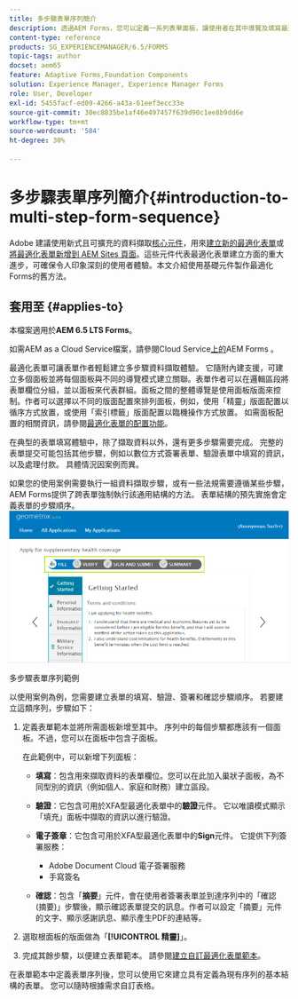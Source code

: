 ```yaml
---
title: 多步驟表單序列簡介
description: 透過AEM Forms，您可以定義一系列表單面板，讓使用者在其中導覽及填寫最適化表單。
content-type: reference
products: SG_EXPERIENCEMANAGER/6.5/FORMS
topic-tags: author
docset: aem65
feature: Adaptive Forms,Foundation Components
solution: Experience Manager, Experience Manager Forms
role: User, Developer
exl-id: 5455facf-ed09-4266-a43a-61eef3ecc33e
source-git-commit: 30ec8835be1af46e497457f639d90c1ee8b9dd6e
workflow-type: tm+mt
source-wordcount: '584'
ht-degree: 30%

---
```


# 多步驟表單序列簡介{#introduction-to-multi-step-form-sequence}

<span class="preview">Adobe 建議使用新式且可擴充的資料擷取[核心元件](https://experienceleague.adobe.com/docs/experience-manager-core-components/using/adaptive-forms/introduction.html)，用來[建立新的最適化表單](/help/forms/using/create-an-adaptive-form-core-components.md)或[將最適化表單新增到 AEM Sites 頁面](/help/forms/using/create-or-add-an-adaptive-form-to-aem-sites-page.md)。這些元件代表最適化表單建立方面的重大進步，可確保令人印象深刻的使用者體驗。本文介紹使用基礎元件製作最適化Forms的舊方法。</span>

## 套用至 {#applies-to}

本檔案適用於&#x200B;**AEM 6.5 LTS Forms**。

如需AEM as a Cloud Service檔案，請參閱Cloud Service[上的](https://experienceleague.adobe.com/docs/experience-manager-cloud-service/content/forms/adaptive-forms-authoring/authoring-adaptive-forms-foundation-components/configure-layout-of-an-adaptive-form/introduction-form-sequence.html)AEM Forms 。


最適化表單可讓表單作者輕鬆建立多步驟資料擷取體驗。 它隨附內建支援，可建立多個面板並將每個面板與不同的導覽模式建立關聯。表單作者可以在邏輯區段將表單欄位分組，並以面板來代表群組。面板之間的整體導覽是使用面板版面來控制。作者可以選擇以不同的版面配置來排列面板，例如，使用「精靈」版面配置以循序方式放置，或使用「索引標籤」版面配置以臨機操作方式放置。 如需面板配置的相關資訊，請參閱[最適化表單的配置功能](../../forms/using/layout-capabilities-adaptive-forms.md)。

在典型的表單填寫體驗中，除了擷取資料以外，還有更多步驟需要完成。 完整的表單提交可能包括其他步驟，例如以數位方式簽署表單、驗證表單中填寫的資訊，以及處理付款。 具體情況因案例而異。

如果您的使用案例需要執行一組資料擷取步驟，或有一些法規需要遵循某些步驟，AEM Forms提供了跨表單強制執行該通用結構的方法。 表單結構的預先實施會定義表單的步驟順序。 ![多步驟表單序列範例](assets/formpipeline.png)

多步驟表單序列範例

以使用案例為例，您需要建立表單的填寫、驗證、簽署和確認步驟順序。 若要建立這類序列，步驟如下：

1. 定義表單範本並將所需面板新增至其中。 序列中的每個步驟都應該有一個面板。不過，您可以在面板中包含子面板。

   在此範例中，可以新增下列面板：

   * **填寫**：包含用來擷取資料的表單欄位。您可以在此加入巢狀子面板，為不同型別的資訊（例如個人、家庭和財務）建立區段。

   * **驗證**：它包含可用於XFA型最適化表單中的&#x200B;**驗證**&#x200B;元件。 它以唯讀模式顯示「填充」面板中擷取的資訊以進行驗證。

   * **電子簽章**：它包含可用於XFA型最適化表單中的&#x200B;**Sign**&#x200B;元件。 它提供下列簽署服務：

      * Adobe Document Cloud 電子簽署服務
      * 手寫簽名

   * **確認**：包含「**摘要**」元件，會在使用者簽署表單並到達序列中的「確認 (摘要)」步驟後，顯示確認表單提交的訊息。作者可以設定「摘要」元件的文字、顯示感謝訊息、顯示產生PDF的連結等。

1. 選取根面板的版面做為「**[!UICONTROL 精靈]**」。
1. 完成其餘步驟，以便建立表單範本。 請參閱[建立自訂最適化表單範本](../../forms/using/custom-adaptive-forms-templates.md)。

在表單範本中定義表單序列後，您可以使用它來建立具有定義為現有序列的基本結構的表單。 您可以隨時根據需求自訂表格。

